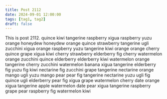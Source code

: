 ```yaml
---
title: Post 2112
date: 2024-09-01 12:00:00
tags: [tag1, tag2]
draft: false
---
```

This is post 2112.
quince
kiwi
tangerine
raspberry
xigua
raspberry
yuzu
orange
honeydew
honeydew
orange
quince
strawberry
tangerine
ugli
zucchini
xigua
orange
raspberry
yuzu
tangerine
kiwi
orange
orange
cherry
quince
grape
xigua
kiwi
cherry
strawberry
elderberry
fig
cherry
watermelon
orange
zucchini
quince
elderberry
elderberry
kiwi
watermelon
orange
tangerine
cherry
zucchini
watermelon
banana
xigua
tangerine
elderberry
fig
yuzu
fig
kiwi
nectarine
fig
zucchini
grape
tangerine
nectarine
orange
mango
ugli
yuzu
mango
pear
pear
fig
tangerine
nectarine
yuzu
ugli
fig
quince
ugli
elderberry
pear
fig
xigua
grape
watermelon
cherry
date
orange
xigua
tangerine
apple
watermelon
date
pear
xigua
tangerine
raspberry
grape
pear
raspberry
fig
watermelon
kiwi
